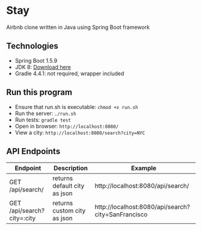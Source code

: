 # Stay
Airbnb clone written in Java using Spring Boot framework

## Technologies 
- Spring Boot 1.5.9
- JDK 8: [Download here](http://www.oracle.com/technetwork/java/javase/downloads/jdk8-downloads-2133151.html)
- Gradle 4.4.1: not required, wrapper included

## Run this program
* Ensure that run.sh is executable: `chmod +x run.sh`
* Run the server: `./run.sh`  
* Run tests: `gradle test`
* Open in browser: `http://localhost:8080/`
* View a city: `http://localhost:8080/search?city=NYC`

## API Endpoints
|Endpoint                      | Description                  | Example
|------------------------------|------------------------------|------------
| GET /api/search/             | returns default city as json | http://localhost:8080/api/search/
| GET /api/search?city=:city   | returns custom city as json  | http://localhost:8080/api/search?city=SanFrancisco